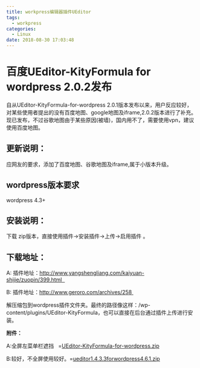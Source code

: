 ```yaml
---
title: workpress编辑器插件UEditor
tags:
  - workpress
categories:
  - Linux
date: 2018-08-30 17:03:48
---
```


# 百度UEditor-KityFormula for wordpress 2.0.2发布
<!--more-->
自从UEditor-KityFormula-for-wordpress 2.0.1版本发布以来，用户反应较好，对某些使用者提出的没有百度地图、google地图及iframe,2.0.2版本进行了补充。现已发布，不过谷歌地图由于某些原因(被墙)，国内用不了，需要使用vpn，建议使用百度地图。

## 更新说明：

应网友的要求，添加了百度地图、谷歌地图及iframe,属于小版本升级。

## wordpress版本要求

wordpress 4.3+

## 安装说明：

下载 zip版本，直接使用插件->安装插件->上传->启用插件 。

## 下载地址：

A: 插件地址：http://www.yangshengliang.com/kaiyuan-shijie/zuopin/399.html  

B: 插件地址：http://www.geroro.com/archives/258 

解压缩包到wordpress插件文件夹。最终的路径像这样：/wp-content/plugins/UEditor-KityFormula，也可以直接在后台通过插件上传进行安装。

**附件：**



A:全屏左菜单栏遮挡   =[UEditor-KityFormula-for-wordpress.zip](UEditor-KityFormula-for-wordpress.zip)

B:较好，不全屏使用较好。=[ueditor1.4.3.3forwordpress4.6.1.zip](ueditor1.4.3.3forwordpress4.6.1.zip)

